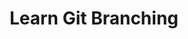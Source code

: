 ---
title: 'Learn Git Branching'
description: 'The most visual and interactive way to learn Git on the web'
link: 'https://learngitbranching.js.org/?locale=en'
imageURL: 'https://res.cloudinary.com/dc6mrv5cb/image/upload/v1701194202/personal-resources/learning/learngitbranching.js.org__locale_en_cyafp7.png'
---